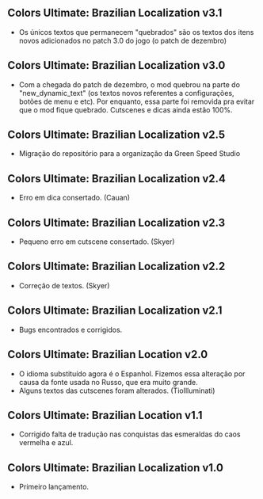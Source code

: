 ## Colors Ultimate: Brazilian Localization v3.1
- Os únicos textos que permanecem "quebrados" são os textos dos itens novos adicionados no patch 3.0 do jogo (o patch de dezembro)

## Colors Ultimate: Brazilian Localization v3.0
- Com a chegada do patch de dezembro, o mod quebrou na parte do "new_dynamic_text" (os textos novos referentes a configurações, botões de menu e etc). Por enquanto, essa parte foi removida pra evitar que o mod fique quebrado. Cutscenes e dicas ainda estão 100%.

## Colors Ultimate: Brazilian Localization v2.5
- Migração do repositório para a organização da Green Speed Studio

## Colors Ultimate: Brazilian Localization v2.4
- Erro em dica consertado. (Cauan)

## Colors Ultimate: Brazilian Localization v2.3
- Pequeno erro em cutscene consertado. (Skyer)

## Colors Ultimate: Brazilian Localization v2.2
- Correção de textos. (Skyer)

## Colors Ultimate: Brazilian Localization v2.1
- Bugs encontrados e corrigidos.

## Colors Ultimate: Brazilian Location v2.0
- O idioma substituído agora é o Espanhol. Fizemos essa alteração por causa da fonte usada no Russo, que era muito grande.
- Alguns textos das cutscenes foram alterados. (TioIlluminati)

## Colors Ultimate: Brazilian Location v1.1
- Corrigido falta de tradução nas conquistas das esmeraldas do caos vermelha e azul.

## Colors Ultimate: Brazilian Localization v1.0
- Primeiro lançamento.